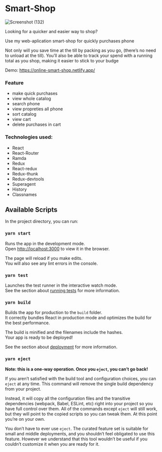 # Smart-Shop

![Screenshot (132)](https://user-images.githubusercontent.com/50579392/144878311-b43a52c3-1edd-4476-9b18-8b829908ea8f.png)

Looking for a quicker and easier way to shop?

Use my web-aplication smart-shop for quickly purchases phone

Not only will you save time at the till by packing as you go, (there’s no need to unload at the till). You’ll also be able to track your spend with a running total as you shop, making it easier to stick to your budge

Demo: https://online-smart-shop.netlify.app/

### Feature
* make quick purchases
* view whole catalog
* search phone
* view propreties all phone
* sort catalog
* view cart
* delete purchases in cart


### Technologies used:
* React
* React-Router
* Ramda
* Redux
* React-redux
* Redux-thunk
* Redux-devtools
* Superagent
* History
* Classnames

## Available Scripts

In the project directory, you can run:

### `yarn start`

Runs the app in the development mode.<br />
Open [http://localhost:3000](http://localhost:3000) to view it in the browser.

The page will reload if you make edits.<br />
You will also see any lint errors in the console.

### `yarn test`

Launches the test runner in the interactive watch mode.<br />
See the section about [running tests](https://facebook.github.io/create-react-app/docs/running-tests) for more information.

### `yarn build`

Builds the app for production to the `build` folder.<br />
It correctly bundles React in production mode and optimizes the build for the best performance.

The build is minified and the filenames include the hashes.<br />
Your app is ready to be deployed!

See the section about [deployment](https://facebook.github.io/create-react-app/docs/deployment) for more information.

### `yarn eject`

**Note: this is a one-way operation. Once you `eject`, you can’t go back!**

If you aren’t satisfied with the build tool and configuration choices, you can `eject` at any time. This command will remove the single build dependency from your project.

Instead, it will copy all the configuration files and the transitive dependencies (webpack, Babel, ESLint, etc) right into your project so you have full control over them. All of the commands except `eject` will still work, but they will point to the copied scripts so you can tweak them. At this point you’re on your own.

You don’t have to ever use `eject`. The curated feature set is suitable for small and middle deployments, and you shouldn’t feel obligated to use this feature. However we understand that this tool wouldn’t be useful if you couldn’t customize it when you are ready for it.

